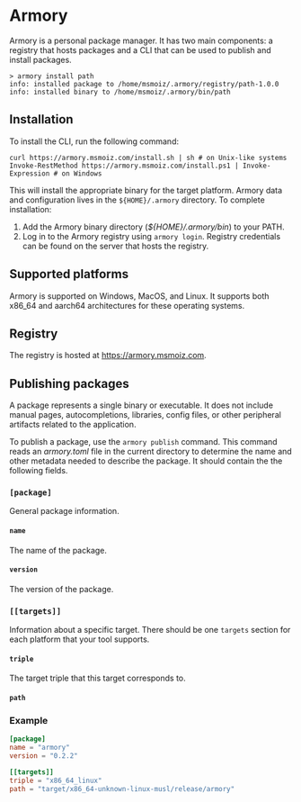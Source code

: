 # Armory

Armory is a personal package manager. It has two main components: a registry
that hosts packages and a CLI that can be used to publish and install packages.

```shell
> armory install path
info: installed package to /home/msmoiz/.armory/registry/path-1.0.0
info: installed binary to /home/msmoiz/.armory/bin/path
```

## Installation

To install the CLI, run the following command:

```shell
curl https://armory.msmoiz.com/install.sh | sh # on Unix-like systems
Invoke-RestMethod https://armory.msmoiz.com/install.ps1 | Invoke-Expression # on Windows
```

This will install the appropriate binary for the target platform. Armory data
and configuration lives in the `${HOME}/.armory` directory. To complete
installation:

1. Add the Armory binary directory (_${HOME}/.armory/bin_) to your PATH.
2. Log in to the Armory registry using `armory login`. Registry credentials can
   be found on the server that hosts the registry.

## Supported platforms

Armory is supported on Windows, MacOS, and Linux. It supports both x86_64 and
aarch64 architectures for these operating systems.

## Registry

The registry is hosted at <https://armory.msmoiz.com>.

## Publishing packages

A package represents a single binary or executable. It does not include manual
pages, autocompletions, libraries, config files, or other peripheral artifacts
related to the application.

To publish a package, use the `armory publish` command. This command reads an
_armory.toml_ file in the current directory to determine the name and other
metadata needed to describe the package. It should contain the the following
fields.

### `[package]`

General package information.

#### `name`

The name of the package.

#### `version`

The version of the package.

### `[[targets]]`

Information about a specific target. There should be one `targets` section for
each platform that your tool supports.

#### `triple`

The target triple that this target corresponds to.

#### `path`

### Example

```toml
[package]
name = "armory"
version = "0.2.2"

[[targets]]
triple = "x86_64_linux"
path = "target/x86_64-unknown-linux-musl/release/armory"
```

